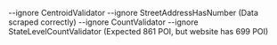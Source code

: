 --ignore CentroidValidator --ignore StreetAddressHasNumber (Data scraped correctly)
--ignore CountValidator --ignore StateLevelCountValidator (Expected 861 POI, but website has 699 POI)
